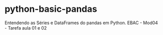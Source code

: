 # python-basic-pandas
Entendendo as Séries e DataFrames do pandas em Python.
EBAC - Mod04 - Tarefa aula 01 e 02
